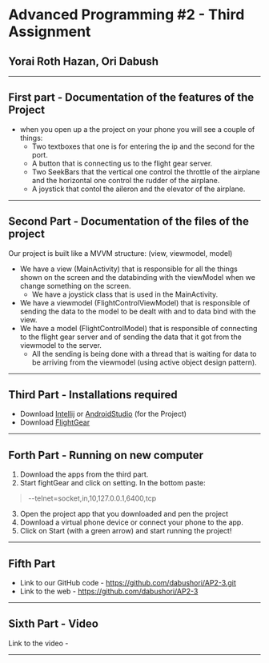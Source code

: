 # Advanced Programming #2 - Third Assignment
## Yorai Roth Hazan, Ori Dabush
***
## First part - Documentation of the features of the Project
* when you open up a the project on your phone you will see a couple of things:
    * Two textboxes that one is for entering the ip and the second for the port.
    * A button that is connecting us to the flight gear server.
    * Two SeekBars that the vertical one control the throttle of the airplane and the horizontal one control the rudder of the airplane.
    * A joystick that contol the aileron and the elevator of the airplane.
***
## Second Part - Documentation of the files of the project
Our project is built like a MVVM structure: (view, viewmodel, model)
* We have a view (MainActivity) that is responsible for all the things shown on the screen and the databinding with the viewModel when we change something on the screen.
    * We have a joystick class that is used in the MainActivity.
* We have a viewmodel (FlightControlViewModel) that is responsible of sending the data to the model to be dealt with and to data bind with the view.
* We have a model (FlightControlModel) that is responsible of connecting to the flight gear server and of sending the data that it got from the viewmodel to the server.
    * All the sending is being done with a thread that is waiting for data to be arriving from the viewmodel (using active object design pattern).
***
## Third Part - Installations required
* Download [Intellij](https://www.jetbrains.com/idea/download/#section=windows) or [AndroidStudio](https://developer.android.com/studio?gclid=Cj0KCQjw2tCGBhCLARIsABJGmZ6H7VdKBoKCjh4YNUIOmFTsVzwXn4LSmeVoHufmu7aaTdfqPwKaqLcaAlv3EALw_wcB&gclsrc=aw.ds#downloads) (for the Project)
* Download [FlightGear](https://www.flightgear.org/)
***
## Forth Part - Running on new computer
1. Download the apps from the third part.
2. Start fightGear and click on setting. In the bottom paste:
> --telnet=socket,in,10,127.0.0.1,6400,tcp
3. Open the project app that you downloaded and pen the project
4. Download a virtual phone device or connect your phone to the app.
5. Click on Start (with a green arrow) and start running the project!
***
## Fifth Part
* Link to our GitHub code - https://github.com/dabushori/AP2-3.git
* Link to the web - https://github.com/dabushori/AP2-3
***
## Sixth Part - Video
Link to the video -
***